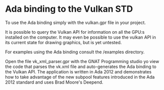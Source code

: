 # Ada binding to the Vulkan STD

To use the Ada binding simply with the vulkan.gpr file in your project.

It is possible to query the Vulkan API for information on all the GPU:s installed on the computer. It may even be possible to use the vulkan API in its current state for drawing graphics, but is yet untested.

For examples using the Ada binding consult the /examples directory.

Open the file vk_xml_parser.gpr with the GNAT Programming studio yo view the code that parses the vk.xml file and auto-generates the Ada binding to the Vulkan API. The application is written in Ada 2012 and demonstrates how to take advantage of the new subpool features introduced in the Ada 2012 standard and uses Brad Moore's Deepend.
